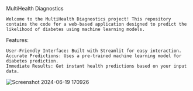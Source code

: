 MultiHealth Diagnostics

	Welcome to the MultiHealth Diagnostics project! This repository contains the code for a web-based application designed to predict the likelihood of diabetes using machine learning models.

Features:

	User-Friendly Interface: Built with Streamlit for easy interaction.
	Accurate Predictions: Uses a pre-trained machine learning model for diabetes prediction.
	Immediate Results: Get instant health predictions based on your input data.

 
![Screenshot 2024-06-19 170926](https://github.com/Sahildeogade03/MultiHealth-Diagnostics/assets/130857121/3abbc27b-d37d-4c6e-9832-8c4e9b3f9044)
